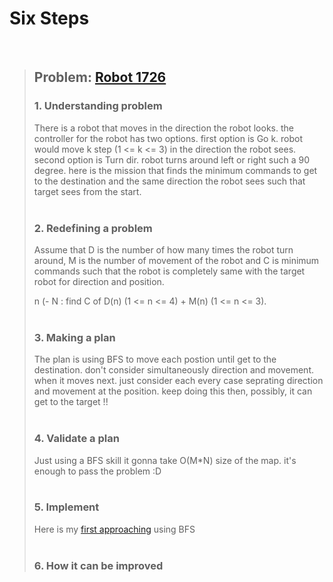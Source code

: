 # Six Steps
<br />

> ## Problem: [Robot 1726](https://www.acmicpc.net/problem/1726)
>
> ### 1. Understanding problem
>  There is a robot that moves in the direction the robot looks. the controller for the robot has two options.
  first option is Go k. robot would move k step (1 <= k <= 3) in the direction the robot sees.
  second option is Turn dir. robot turns around left or right such a 90 degree.
  here is the mission that finds the minimum commands to get to the destination and the same direction the robot sees
  such that target sees from the start.
> <br />
> <br />
> ### 2. Redefining a problem
>  Assume that D is the number of how many times the robot turn around, M is the number of movement of the robot and 
> C is minimum commands such that the robot is completely same with the target robot for direction and position. <br />
>  
> n (- N : find C of D(n) (1 <= n <= 4) + M(n) (1 <= n <= 3).
> <br />
> <br />
> ### 3. Making a plan
>  The plan is using BFS to move each postion until get to the destination. don't consider simultaneously direction and movement.
  when it moves next. just consider each every case seprating direction and movement at the position. keep doing this then,
  possibly, it can get to the target !!
> <br />
> <br />
> ### 4. Validate a plan
>  Just using a BFS skill it gonna take O(M\*N) size of the map. it's enough to pass the problem :D 
> <br />
> <br />
> ### 5. Implement
>  Here is my [first approaching](https://github.com/DevStevenLee/Algorithm/blob/master/BFS/Robot_1726/Robot_1726_Steven.java) using BFS
> <br /> 
> <br />
> ### 6. How it can be improved
>
>
>

